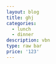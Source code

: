 ```yaml
---
layout: blog
title: ghj
categories:
  - lunch
  - dinner
description: vbn
type: raw bar
price: '123'
---
```


